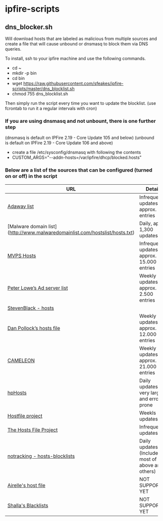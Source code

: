 # ipfire-scripts #

## dns_blocker.sh ##

Will download hosts that are labeled as malicious from multiple sources and create a file that will cause unbound or dnsmasq to block them via DNS queries. 

To install, ssh to your ipfire machine and use the following commands.
- cd ~
- mkdir -p bin
- cd bin
- wget https://raw.githubusercontent.com/sfeakes/ipfire-scripts/master/dns_blocklist.sh
- chmod 755 dns_blocklist.sh

Then simply run the script every time you want to update the blocklist. (use fcrontab to run it a regular intervals with cron)

### If you are using dnsmasq and not unbount, there is one further step ###
(dnsmasq is default on IPFire 2.19 - Core Update 105 and below)
(unbound is default on IPFire 2.19 - Core Update 106 and above)

- create a file /etc/sysconfig/dnsmasq with following the contents
- CUSTOM_ARGS="--addn-hosts=/var/ipfire/dhcp/blocked.hosts"


### Below are a list of the sources that can be configured (turned on or off) in the script ###

| URL                                                                              | Details                                                 | License |
| -------                                                                          | -------                                                 | ------- |
|[Adaway list](https://adaway.org/hosts.txt)                                       | Infrequent updates, approx. 500 entries                 | CC Attribution 3.0 |
|[Malware domain list] (http://www.malwaredomainlist.com/hostslist/hosts.txt)      | Daily, aprox 1,300 updates                                           | non-commercial community project |
|[MVPS Hosts](http://winhelp2002.mvps.org/hosts.htm)                               | Infrequent updates, approx. 15.000 entries              | CC Attribution-NonCommercial-ShareAlike 4.0 |
|[Peter Lowe’s Ad server list](http://pgl.yoyo.org/adservers/)                     | Weekly updates, approx. 2.500 entries                   | ? |
|[StevenBlack - hosts](https://github.com/StevenBlack/hosts/)                      |                                                         | ? |
|[Dan Pollock’s hosts file](http://someonewhocares.org/hosts/)                     | Weekly updates, approx. 12.000 entries                  | non-commercial |
|[CAMELEON](http://sysctl.org/cameleon/)                                           | Weekly updates, approx. 21.000 entries                  | ? |
|[hpHosts‎](http://www.hosts-file.net/)                                             | Daily updates, very large and error prone               | *Read [Terms of Use](http://www.hosts-file.net/)* |
|[Hostfile project](http://hostsfile.org/hosts.html)                               | Weekls updates                                          | LGPL as GPLv2 |
|[The Hosts File Project](http://hostsfile.mine.nu)                                | Infrequent updates                                      | LGPL |
|[notracking - hosts-blocklists](https://github.com/notracking/hosts-blocklists)   | Daily updates, (Includes most of above and others)      | ? |
|[Airelle's host file](http://rlwpx.free.fr/WPFF/hosts.htm)                        | NOT SUPPORTED YET                                       | CC Attribution 3.0 |
|[Shalla's Blacklists ](http://www.shallalist.de/)                                 | NOT SUPPORTED YET                                       | ? |

